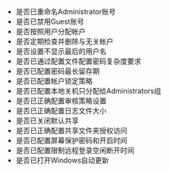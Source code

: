 - 是否已重命名Administrator账号
- 是否已禁用Guest账号
- 是否按照用户分配帐户
- 是否定期检查并删除与无关帐户
- 是否设置不显示最后的用户名
- 是否已通过配置文件配置密码复杂度要求
- 是否已配置密码最长留存期
- 是否已配置帐户锁定策略
- 是否已配置本地关机只分配给Administrators组
- 是否已正确配置审核策略设置
- 是否已正确配置日志文件大小
- 是否已关闭默认共享
- 是否已正确配置共享文件夹授权访问
- 是否已配置屏幕保护密码和开启时间
- 是否已配置限制远程登录空闲断开时间
- 是否已打开Windows自动更新